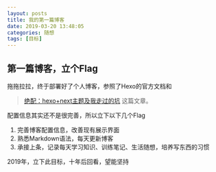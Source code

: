 ```yaml
---
layout: posts
title: 我的第一篇博客
date: 2019-03-20 13:48:05
categories: 随想
tags: [目标]
---
```

## 第一篇博客，立个Flag

拖拖拉拉，终于部署好了个人博客，参照了Hexo的官方文档和
>[绝配：hexo+next主题及我走过的坑](https://www.jianshu.com/p/21c94eb7bcd1)
这篇文章。
<!--more-->
配置信息其实还不是很完善，所以立下以下几个Flag

1. 完善博客配置信息，改善现有展示界面
2. 熟悉Markdown语法，每天更新博客
3. 承接上条，记录每天学习知识、训练笔记、生活随想，培养写东西的习惯

2019年，立下此目标，十年后回看，望能坚持